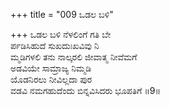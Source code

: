 +++
title = "009 ಒಡಲ ಬಳಿ"

+++
ಒಡಲ ಬಳಿ ನೆಳಲಿಂಗೆ ಗತಿ ಬೇ  
ರ್ಪಡಿಸಿಹುದೆ ಸುಖದುಃಖವಿವು ನಿ  
ಮ್ಮಡಿಗಳಲಿ ತನು ನಾಲ್ಕರಲಿ ಜೀವಾತ್ಮ ನೀವೆಮಗೆ  
ಅಡವಿಯೇ ಸಾಮ್ರಾಜ್ಯ ನಿಮ್ಮಡಿ  
ಯೊಡನಿರಲು ನೀವಿಲ್ಲದಾ ಪುರ  
ವಡವಿ ನಮಗಹುದೆಂದು ಬಿನ್ನವಿಸಿದರು ಭೂಪತಿಗೆ       ॥9॥